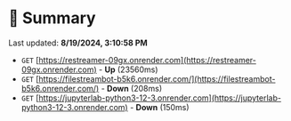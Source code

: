 # 📖 Summary
Last updated: **8/19/2024, 3:10:58 PM**

- `GET` [https://restreamer-09gx.onrender.com](https://restreamer-09gx.onrender.com) - **Up** (23560ms)
- `GET` [https://filestreambot-b5k6.onrender.com/](https://filestreambot-b5k6.onrender.com/) - **Down** (208ms)
- `GET` [https://jupyterlab-python3-12-3.onrender.com](https://jupyterlab-python3-12-3.onrender.com) - **Down** (150ms)

